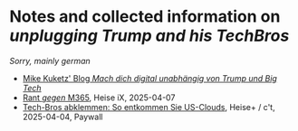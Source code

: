# Notes and collected information on *unplugging Trump and his TechBros*
*Sorry, mainly german* 

- [Mike Kuketz' Blog *Mach dich digital unabhängig von Trump und Big Tech*](https://www.kuketz-blog.de/unplugtrump-mach-dich-digital-unabhaengig-von-trump-und-big-tech/)
- [Rant *gegen* M365](https://www.heise.de/meinung/Kommentar-So-schlecht-sind-die-Argumente-fuer-Microsoft-365-10341986.html), Heise iX, 2025-04-07
- [Tech-Bros abklemmen: So entkommen Sie US-Clouds](https://www.heise.de/ratgeber/Tech-Bros-abklemmen-So-entkommen-Sie-US-Clouds-10292877.html), Heise+ / c't,  2025-04-04, Paywall

